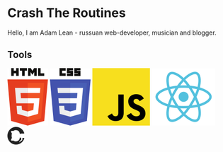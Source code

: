 # Crash The Routines

Hello, I am Adam Lean - russuan web-developer, musician and blogger.

## Tools

<img src="./svg/html5.svg"> <img src="./svg/css3.svg"> <img src="./svg/JS.svg"> <img src="./svg/React.svg"> <img src="./svg/Github.svg">
